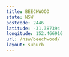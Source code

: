 ```yaml
---
title: BEECHWOOD
state: NSW
postcode: 2446
latitude: -31.387394
longitude: 152.466916
url: /nsw/beechwood/
layout: suburb
---
```

